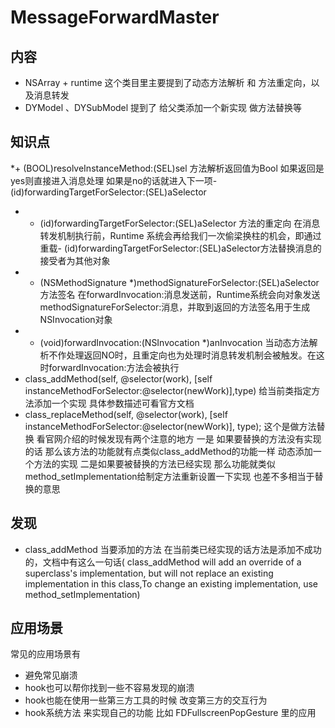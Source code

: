 # MessageForwardMaster
## 内容
 * NSArray + runtime    这个类目里主要提到了动态方法解析 和 方法重定向，以及消息转发
 * DYModel 、DYSubModel 提到了 给父类添加一个新实现 做方法替换等
## 知识点
*+ (BOOL)resolveInstanceMethod:(SEL)sel  方法解析返回值为Bool 如果返回是yes则直接进入消息处理 如果是no的话就进入下一项- (id)forwardingTargetForSelector:(SEL)aSelector
* - (id)forwardingTargetForSelector:(SEL)aSelector  方法的重定向  在消息转发机制执行前，Runtime 系统会再给我们一次偷梁换柱的机会，即通过重载- (id)forwardingTargetForSelector:(SEL)aSelector方法替换消息的接受者为其他对象
* - (NSMethodSignature *)methodSignatureForSelector:(SEL)aSelector  方法签名 在forwardInvocation:消息发送前，Runtime系统会向对象发送methodSignatureForSelector:消息，并取到返回的方法签名用于生成NSInvocation对象
* - (void)forwardInvocation:(NSInvocation *)anInvocation 当动态方法解析不作处理返回NO时，且重定向也为处理时消息转发机制会被触发。在这时forwardInvocation:方法会被执行
* class_addMethod(self, @selector(work), [self instanceMethodForSelector:@selector(newWork)],type)  给当前类指定方法添加一个实现 具体参数描述可看官方文档
* class_replaceMethod(self, @selector(work), [self instanceMethodForSelector:@selector(newWork)], type); 这个是做方法替换 看官网介绍的时候发现有两个注意的地方 一是 如果要替换的方法没有实现的话 那么该方法的功能就有点类似class_addMethod的功能一样 动态添加一个方法的实现 二是如果要被替换的方法已经实现 那么功能就类似method_setImplementation给制定方法重新设置一下实现 也差不多相当于替换的意思

## 发现
* class_addMethod 当要添加的方法 在当前类已经实现的话方法是添加不成功的，文档中有这么一句话( class_addMethod will add an override of a superclass's implementation, but will not replace an existing implementation in this class,To change an existing implementation, use method_setImplementation)

## 应用场景
常见的应用场景有
* 避免常见崩溃
* hook也可以帮你找到一些不容易发现的崩溃
* hook也能在使用一些第三方工具的时候 改变第三方的交互行为
* hook系统方法 来实现自己的功能 比如 FDFullscreenPopGesture 里的应用

